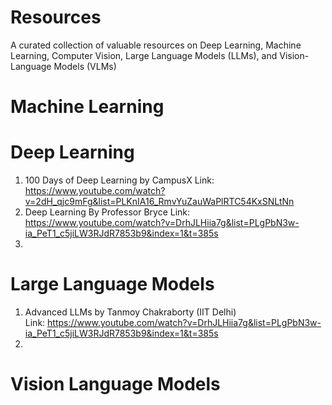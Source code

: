 # Resources
A curated collection of valuable resources on Deep Learning, Machine Learning, Computer Vision, Large Language Models (LLMs), and Vision-Language Models (VLMs)

# Machine Learning

# Deep Learning
1. 100 Days of Deep Learning by CampusX
   Link: https://www.youtube.com/watch?v=2dH_qjc9mFg&list=PLKnIA16_RmvYuZauWaPlRTC54KxSNLtNn
2. Deep Learning By Professor Bryce
   Link: https://www.youtube.com/watch?v=DrhJLHiia7g&list=PLgPbN3w-ia_PeT1_c5jiLW3RJdR7853b9&index=1&t=385s
3. 

# Large Language Models
1. Advanced LLMs by Tanmoy Chakraborty (IIT Delhi) \
   Link: https://www.youtube.com/watch?v=DrhJLHiia7g&list=PLgPbN3w-ia_PeT1_c5jiLW3RJdR7853b9&index=1&t=385s
2. 

# Vision Language Models
